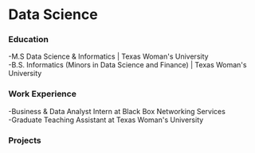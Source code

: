 # Data Science

### Education
-M.S Data Science & Informatics | Texas Woman's University <br>
-B.S. Informatics (Minors in Data Science and Finance) | Texas Woman's University

### Work Experience
-Business & Data Analyst Intern at Black Box Networking Services <br>
-Graduate Teaching Assistant at Texas Woman's University

### Projects
